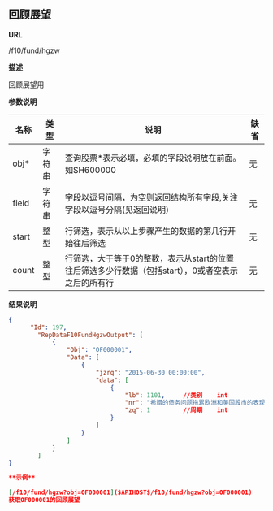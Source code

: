 
## 回顾展望

**URL**

/f10/fund/hgzw

**描述**

回顾展望用

**参数说明**

|名称|类型|说明|缺省|
| -------- | -------- | -------- | -------- |
|obj\*|字符串|查询股票\*表示必填，必填的字段说明放在前面。如SH600000|无|
|field|字符串|字段以逗号间隔，为空则返回结构所有字段,关注字段以逗号分隔(见返回说明)|无|
|start|整型|行筛选，表示从以上步骤产生的数据的第几行开始往后筛选|无|
|count|整型|行筛选，大于等于0的整数，表示从start的位置往后筛选多少行数据（包括start），0或者空表示之后的所有行|无|


**结果说明**

```json
{
      "Id": 197,
        "RepDataF10FundHgzwOutput": [
            {
                "Obj": "OF000001",
                "Data": [
                    {
                        "jzrq": "2015-06-30 00:00:00",
                        "data": [
                            {
                                "lb": 1101,		//类别	int
                                "nr": "希腊的债务问题拖累欧洲和美国股市的表现",//内容	varchar(max)
                                "zq": 1			//周期	int
                            }
                        ]
                    }
				]
			}
   	 	]
}

**示例**

[/f10/fund/hgzw?obj=OF000001]($APIHOST$/f10/fund/hgzw?obj=OF000001)
获取OF000001的回顾展望
